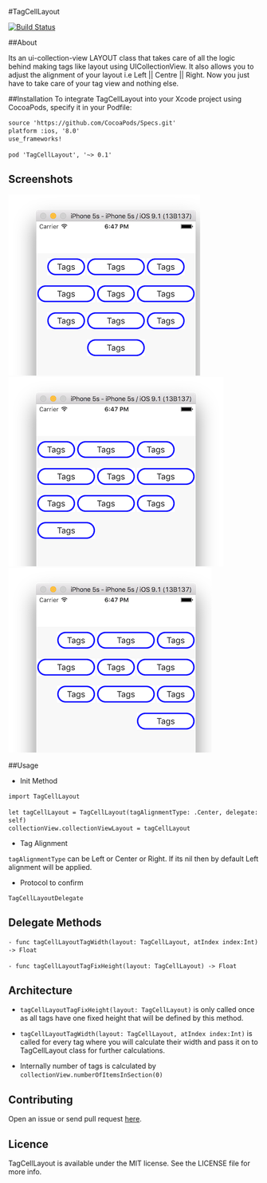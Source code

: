 #TagCellLayout

[![Build Status](https://travis-ci.org/riteshhgupta/TagCellLayout.svg)](https://travis-ci.org/riteshhgupta/TagCellLayout)

##About

Its an ui-collection-view LAYOUT class that takes care of all the logic behind making tags like layout using UICollectionView. It also allows you to adjust the alignment of your layout i.e Left || Centre || Right. Now you just have to take care of your tag view and nothing else. 

##Installation
To integrate TagCellLayout into your Xcode project using CocoaPods, specify it in your Podfile:
```
source 'https://github.com/CocoaPods/Specs.git'
platform :ios, '8.0'
use_frameworks!

pod 'TagCellLayout', '~> 0.1'
```
## Screenshots

![Center Alignment](/TagCellLayout/Readme_Resources/tag_cc.png)
![Left Alignment](/TagCellLayout/Readme_Resources/tag_ll.png)
![Right Alignment](/TagCellLayout/Readme_Resources/tag_rr.png)

##Usage

- Init Method

```
import TagCellLayout

let tagCellLayout = TagCellLayout(tagAlignmentType: .Center, delegate: self)
collectionView.collectionViewLayout = tagCellLayout
```

- Tag Alignment

```tagAlignmentType``` can be Left or Center or Right. If its nil then by default Left alignment will be applied.


- Protocol to confirm

```
TagCellLayoutDelegate
```

## Delegate Methods

```
- func tagCellLayoutTagWidth(layout: TagCellLayout, atIndex index:Int) -> Float

- func tagCellLayoutTagFixHeight(layout: TagCellLayout) -> Float
```

## Architecture
- ```tagCellLayoutTagFixHeight(layout: TagCellLayout)``` is only called once as all tags have one fixed height that will be defined by this method.

- ```tagCellLayoutTagWidth(layout: TagCellLayout, atIndex index:Int)``` is called for every tag where you will calculate their width and pass it on to TagCellLayout class for further calculations.

- Internally number of tags is calculated by ```collectionView.numberOfItemsInSection(0)```

## Contributing

Open an issue or send pull request [here](https://github.com/riteshhgupta/TagCellLayout/issues/new).

## Licence

TagCellLayout is available under the MIT license. See the LICENSE file for more info.